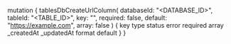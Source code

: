 mutation {
    tablesDbCreateUrlColumn(
        databaseId: "<DATABASE_ID>",
        tableId: "<TABLE_ID>",
        key: "",
        required: false,
        default: "https://example.com",
        array: false
    ) {
        key
        type
        status
        error
        required
        array
        _createdAt
        _updatedAt
        format
        default
    }
}
